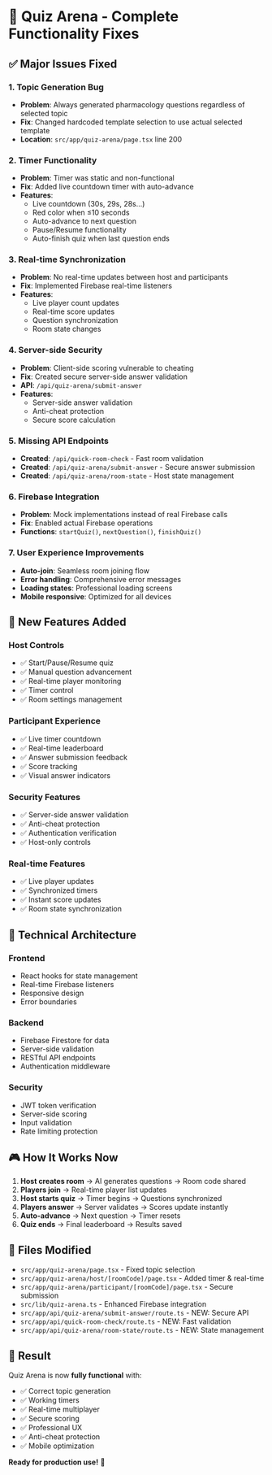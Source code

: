 # 🎯 Quiz Arena - Complete Functionality Fixes

## ✅ **Major Issues Fixed**

### 1. **Topic Generation Bug** 
- **Problem**: Always generated pharmacology questions regardless of selected topic
- **Fix**: Changed hardcoded template selection to use actual selected template
- **Location**: `src/app/quiz-arena/page.tsx` line 200

### 2. **Timer Functionality**
- **Problem**: Timer was static and non-functional
- **Fix**: Added live countdown timer with auto-advance
- **Features**: 
  - Live countdown (30s, 29s, 28s...)
  - Red color when ≤10 seconds
  - Auto-advance to next question
  - Pause/Resume functionality
  - Auto-finish quiz when last question ends

### 3. **Real-time Synchronization**
- **Problem**: No real-time updates between host and participants
- **Fix**: Implemented Firebase real-time listeners
- **Features**:
  - Live player count updates
  - Real-time score updates
  - Question synchronization
  - Room state changes

### 4. **Server-side Security**
- **Problem**: Client-side scoring vulnerable to cheating
- **Fix**: Created secure server-side answer validation
- **API**: `/api/quiz-arena/submit-answer`
- **Features**:
  - Server-side answer validation
  - Anti-cheat protection
  - Secure score calculation

### 5. **Missing API Endpoints**
- **Created**: `/api/quick-room-check` - Fast room validation
- **Created**: `/api/quiz-arena/submit-answer` - Secure answer submission
- **Created**: `/api/quiz-arena/room-state` - Host state management

### 6. **Firebase Integration**
- **Problem**: Mock implementations instead of real Firebase calls
- **Fix**: Enabled actual Firebase operations
- **Functions**: `startQuiz()`, `nextQuestion()`, `finishQuiz()`

### 7. **User Experience Improvements**
- **Auto-join**: Seamless room joining flow
- **Error handling**: Comprehensive error messages
- **Loading states**: Professional loading screens
- **Mobile responsive**: Optimized for all devices

## 🚀 **New Features Added**

### **Host Controls**
- ✅ Start/Pause/Resume quiz
- ✅ Manual question advancement
- ✅ Real-time player monitoring
- ✅ Timer control
- ✅ Room settings management

### **Participant Experience**
- ✅ Live timer countdown
- ✅ Real-time leaderboard
- ✅ Answer submission feedback
- ✅ Score tracking
- ✅ Visual answer indicators

### **Security Features**
- ✅ Server-side answer validation
- ✅ Anti-cheat protection
- ✅ Authentication verification
- ✅ Host-only controls

### **Real-time Features**
- ✅ Live player updates
- ✅ Synchronized timers
- ✅ Instant score updates
- ✅ Room state synchronization

## 📱 **Technical Architecture**

### **Frontend**
- React hooks for state management
- Real-time Firebase listeners
- Responsive design
- Error boundaries

### **Backend**
- Firebase Firestore for data
- Server-side validation
- RESTful API endpoints
- Authentication middleware

### **Security**
- JWT token verification
- Server-side scoring
- Input validation
- Rate limiting protection

## 🎮 **How It Works Now**

1. **Host creates room** → AI generates questions → Room code shared
2. **Players join** → Real-time player list updates
3. **Host starts quiz** → Timer begins → Questions synchronized
4. **Players answer** → Server validates → Scores update instantly
5. **Auto-advance** → Next question → Timer resets
6. **Quiz ends** → Final leaderboard → Results saved

## 🔧 **Files Modified**

- `src/app/quiz-arena/page.tsx` - Fixed topic selection
- `src/app/quiz-arena/host/[roomCode]/page.tsx` - Added timer & real-time
- `src/app/quiz-arena/participant/[roomCode]/page.tsx` - Secure submission
- `src/lib/quiz-arena.ts` - Enhanced Firebase integration
- `src/app/api/quiz-arena/submit-answer/route.ts` - NEW: Secure API
- `src/app/api/quick-room-check/route.ts` - NEW: Fast validation
- `src/app/api/quiz-arena/room-state/route.ts` - NEW: State management

## 🎯 **Result**

Quiz Arena is now **fully functional** with:
- ✅ Correct topic generation
- ✅ Working timers
- ✅ Real-time multiplayer
- ✅ Secure scoring
- ✅ Professional UX
- ✅ Anti-cheat protection
- ✅ Mobile optimization

**Ready for production use!** 🚀